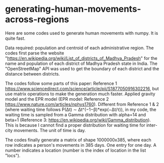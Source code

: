 # generating-human-movements-across-regions
Here are some codes used to generate human movements with numpy. It is quite fast.


Data required: population and centroid of each administrative region.
The codes first parse the website "https://en.wikipedia.org/wiki/List_of_districts_of_Madhya_Pradesh" for the name and population of each district of Madhya Pradesh state in India.
The "OpenStreetMap" API was used to get the boundary of each district and the distance between districts.


The codes follow some parts of this paper: Reference 1 https://www.sciencedirect.com/science/article/pii/S1877050916302216, but use matrix operations to make the generation much faster.
Applied gravity model and the EPR model (EPR model: Reference 2 https://www.nature.com/articles/nphys1760).
Different from Reference 1 & 2 (where waiting time follows P(Δt) ∼ Δt^(−1−β)*exp(−Δt/τ)), in my code, the waiting time is sampled from a Gamma distribution with alpha=14 and beta=1 (Reference 3: https://en.wikipedia.org/wiki/Gamma_distribution).
This is because I cannot find a proper distribution for waiting time for inter-city movements.
The unit of time is day.

The codes finally generate a matrix of shape 1000000x385, where each row indicates a person's movements in 385 days. One entry for one day.
A number indicates a location (number is the index of location in the list "locs").
